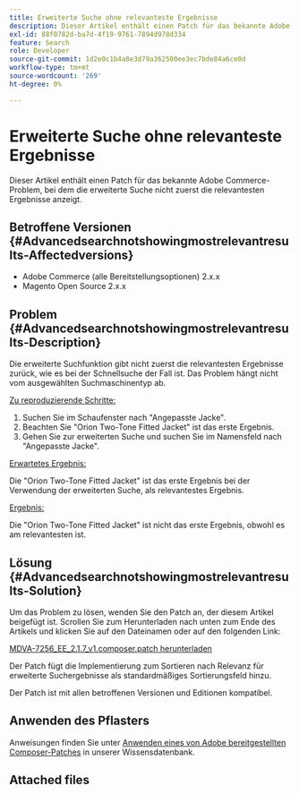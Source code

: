 ```yaml
---
title: Erweiterte Suche ohne relevanteste Ergebnisse
description: Dieser Artikel enthält einen Patch für das bekannte Adobe Commerce-Problem, bei dem die erweiterte Suche nicht zuerst die relevantesten Ergebnisse anzeigt.
exl-id: 88f0782d-ba7d-4f19-9761-7894d978d334
feature: Search
role: Developer
source-git-commit: 1d2e0c1b4a8e3d79a362500ee3ec7bde84a6ce0d
workflow-type: tm+mt
source-wordcount: '269'
ht-degree: 0%

---
```


# Erweiterte Suche ohne relevanteste Ergebnisse

Dieser Artikel enthält einen Patch für das bekannte Adobe Commerce-Problem, bei dem die erweiterte Suche nicht zuerst die relevantesten Ergebnisse anzeigt.

## Betroffene Versionen {#Advancedsearchnotshowingmostrelevantresults-Affectedversions}

* Adobe Commerce (alle Bereitstellungsoptionen) 2.x.x
* Magento Open Source 2.x.x

## Problem {#Advancedsearchnotshowingmostrelevantresults-Description}

Die erweiterte Suchfunktion gibt nicht zuerst die relevantesten Ergebnisse zurück, wie es bei der Schnellsuche der Fall ist. Das Problem hängt nicht vom ausgewählten Suchmaschinentyp ab.

<u>Zu reproduzierende Schritte:</u>

1. Suchen Sie im Schaufenster nach &quot;Angepasste Jacke&quot;.
1. Beachten Sie &quot;Orion Two-Tone Fitted Jacket&quot; ist das erste Ergebnis.
1. Gehen Sie zur erweiterten Suche und suchen Sie im Namensfeld nach &quot;Angepasste Jacke&quot;.

<u>Erwartetes Ergebnis:</u>

Die &quot;Orion Two-Tone Fitted Jacket&quot; ist das erste Ergebnis bei der Verwendung der erweiterten Suche, als relevantestes Ergebnis.

<u>Ergebnis:</u>

Die &quot;Orion Two-Tone Fitted Jacket&quot; ist nicht das erste Ergebnis, obwohl es am relevantesten ist.

## Lösung {#Advancedsearchnotshowingmostrelevantresults-Solution}

Um das Problem zu lösen, wenden Sie den Patch an, der diesem Artikel beigefügt ist. Scrollen Sie zum Herunterladen nach unten zum Ende des Artikels und klicken Sie auf den Dateinamen oder auf den folgenden Link:

[MDVA-7256\_EE\_2.1.7\_v1.composer.patch herunterladen](assets/MDVA-7256_EE_2.1.7_v1.composer.patch.zip)

Der Patch fügt die Implementierung zum Sortieren nach Relevanz für erweiterte Suchergebnisse als standardmäßiges Sortierungsfeld hinzu.

Der Patch ist mit allen betroffenen Versionen und Editionen kompatibel.

## Anwenden des Pflasters

Anweisungen finden Sie unter [Anwenden eines von Adobe bereitgestellten Composer-Patches](/help/how-to/general/how-to-apply-a-composer-patch-provided-by-magento.md) in unserer Wissensdatenbank.

## Attached files
